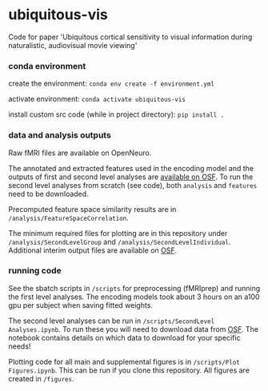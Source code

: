 # ubiquitous-vis
 Code for paper 'Ubiquitous cortical sensitivity to visual information during naturalistic, audiovisual movie viewing' 

 ### conda environment
 create the environment: ``` conda env create -f environment.yml ```

 activate environment: ``` conda activate ubiquitous-vis ```

 install custom src code (while in project directory): ``` pip install . ```

 ### data and analysis outputs
Raw fMRI files are available on OpenNeuro.

The annotated and extracted features used in the encoding model and the outputs of first and second level analyses are [available on OSF](https://osf.io/5zjae/). To run the second level analyses from scratch (see code), both ```analysis``` and ```features``` need to be downloaded.

Precomputed feature space similarity results are in ``` /analysis/FeatureSpaceCorrelation ```.

The minimum required files for plotting are in this repository under ``` /analysis/SecondLevelGroup ``` and ``` /analysis/SecondLevelIndividual ```. Additional interim output files are available on [OSF](https://osf.io/5zjae/).

### running code
See the sbatch scripts in ``` /scripts ``` for preprocessing (fMRIprep) and running the first level analyses. The encoding models took about 3 hours on an a100 gpu per subject when saving fitted weights.

The second level analyses can be run in ``` /scripts/SecondLevel Analyses.ipynb ```. To run these you will need to download data from [OSF](https://osf.io/5zjae/). The notebook contains details on which data to download for your specific needs!

Plotting code for all main and supplemental figures is in ``` /scripts/Plot Figures.ipynb ```. This can be run if you clone this repository. All figures are created in ``` /figures ```. 
